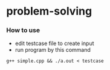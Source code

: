 # problem-solving

### How to use
- edit testcase file to create input
- run program by this command
```
g++ simple.cpp && ./a.out < testcase
```
